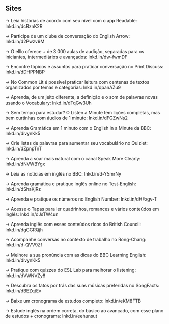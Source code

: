 ## Sites

→ Leia histórias de acordo com seu nível com o app Readable:
lnkd.in/dcRznK2R

→ Participe de um clube de conversação do English Arrow:
lnkd.in/d2Pwzv9M

→ O elllo oferece + de 3.000 aulas de audição, separadas para os iniciantes, intermediários e avançados:
lnkd.in/dw-fwmDF

→ Encontre tópicos e assuntos para praticar conversação no Print Discuss:
lnkd.in/dDHPPNBP

→ No Common Lit é possível praticar leitura com centenas de textos organizados por temas e categorias:
lnkd.in/dpanAZu9

→ Aprenda, de um jeito diferente, a definição e o som de palavras novas usando o Vocabulary:
lnkd.in/dTqGw3Uh

→ Sem tempo para estudar? O Listen a Minute tem lições completas, mas bem curtinhas com áudios de 1 minuto:
lnkd.in/dFGZwNs2

→ Aprenda Gramática em 1 minuto com o English in a Minute da BBC:
lnkd.in/divynKk5

→ Crie listas de palavras para aumentar seu vocabulário no Quizlet:
lnkd.in/dZpnpTnT

→ Aprenda a soar mais natural com o canal Speak More Clearly:
lnkd.in/dNVWBYgx

→ Leia as notícias em inglês no BBC:
lnkd.in/d-Y5mrNy

→ Aprenda gramática e pratique inglês online no Test-English:
lnkd.in/dShaKjRz

→ Aprenda e pratique os números no English Number:
lnkd.in/dHFxgv-T

→ Acesse o Tapas para ler quadrinhos, romances e vários conteúdos em inglês:
lnkd.in/dJsTW4un

→ Aprenda inglês com esses conteúdos ricos do British Council:
lnkd.in/dgCGRQjh

→ Acompanhe conversas no contexto de trabalho no Rong-Chang:
lnkd.in/d-QVV9Zf

→ Melhore a sua pronúncia com as dicas do BBC Learning English:
lnkd.in/divynKk5

→ Pratique com quizzes do ESL Lab para melhorar o listening:
lnkd.in/dVWNVZy8

→ Descubra os fatos por trás das suas músicas preferidas no SongFacts:
lnkd.in/dBEZqtEv

→ Baixe um cronograma de estudos completo:
lnkd.in/eKM8FTB

→ Estude inglês na ordem correta, do básico ao avançado, com esse plano de estudos + cronograma:
lnkd.in/eehunsut
